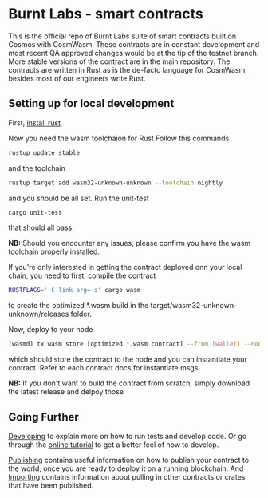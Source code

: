 # Burnt Labs - smart contracts

This is the official repo of Burnt Labs suite of smart contracts built on Cosmos with CosmWasm.
These contracts are in constant development and most recent QA approved changes would be at the tip of the testnet branch. More stable versions of the contract are in the main repository. 
The contracts are written in Rust as is the de-facto language for CosmWasm, besides most of our engineers write Rust.

## Setting up for local development
First, [install rust](https://rustup.rs/)

Now you need the wasm toolchaion for Rust
Follow this commands
 ```bash
 rustup update stable
 ```
 and the toolchain
 ```bash
 rustup target add wasm32-unknown-unknown --toolchain nightly
 ```
 and you should be all set. Run the unit-test
 ```bash
 cargo unit-test
 ```
 that should all pass.
 
 **NB:** 
 Should you encounter any issues, please confirm you have the wasm toolchain properly installed.

If you're only interested in getting the contract deployed onn your local chain, you need to first, compile the contract 

```bash
RUSTFLAGS='-C link-arg=-s' cargo wasm
```
to create the optimized *.wasm build in the target/wasm32-unknown-unknown/releases folder.

Now, deploy to your node

```bash
[wasmd] tx wasm store [optimized *.wasm contract] --from [wallet] --node [rpc] --chain-id [chain-id] [flags]
```
which should store the contract to the node and you can instantiate your contract. Refer to each contract docs for instantiate msgs

**NB:**
If you don't want to build the contract from scratch, simply download the latest release and delpoy those

## Going Further

[Developing](./Developing.md) to explain
more on how to run tests and develop code. Or go through the
[online tutorial](https://docs.cosmwasm.com/) to get a better feel
of how to develop.

[Publishing](./Publishing.md) contains useful information on how to publish your contract
to the world, once you are ready to deploy it on a running blockchain. And
[Importing](./Importing.md) contains information about pulling in other contracts or crates
that have been published.
